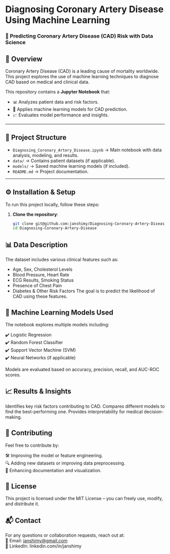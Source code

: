 # Diagnosing Coronary Artery Disease Using Machine Learning
### 🏥 Predicting Coronary Artery Disease (CAD) Risk with Data Science  

## 📌 Overview
Coronary Artery Disease (CAD) is a leading cause of mortality worldwide. This project explores the use of machine learning techniques to diagnose CAD based on medical and clinical data.

This repository contains a **Jupyter Notebook** that:
- 📊 Analyzes patient data and risk factors.
- 🏥 Applies machine learning models for CAD prediction.
- 📈 Evaluates model performance and insights.

---

## 📂 Project Structure
- `Diagnosing_Coronary_Artery_Disease.ipynb` → Main notebook with data analysis, modeling, and results.
- `data/` → Contains patient datasets (if applicable).
- `models/` → Saved machine learning models (if included).
- `README.md` → Project documentation.

---

## ⚙️ Installation & Setup
To run this project locally, follow these steps:

1. **Clone the repository**:
   ```bash
   git clone git@github.com:janshimy/Diagnosing-Coronary-Artery-Disease.git
   cd Diagnosing-Coronary-Artery-Disease


## 📊 Data Description
The dataset includes various clinical features such as:

- Age, Sex, Cholesterol Levels
- Blood Pressure, Heart Rate
- ECG Results, Smoking Status
- Presence of Chest Pain
- Diabetes & Other Risk Factors
The goal is to predict the likelihood of CAD using these features.

## 🧠 Machine Learning Models Used
The notebook explores multiple models including:  
  
   ✔️ Logistic Regression  
   ✔️ Random Forest Classifier  
   ✔️ Support Vector Machine (SVM)  
   ✔️ Neural Networks (if applicable)

Models are evaluated based on accuracy, precision, recall, and AUC-ROC scores.

## 📈 Results & Insights
Identifies key risk factors contributing to CAD.
Compares different models to find the best-performing one.
Provides interpretability for medical decision-making.

## 🤝 Contributing
Feel free to contribute by:
   
   🛠 Improving the model or feature engineering.  
   🔍 Adding new datasets or improving data preprocessing.  
   📝 Enhancing documentation and visualization.
## 📜 License
This project is licensed under the MIT License – you can freely use, modify, and distribute it.

## 📬 Contact
For any questions or collaboration requests, reach out at:  
📧 Email: janshimy@gmail.com  
🔗 LinkedIn: linkedin.com/in/janshimy
